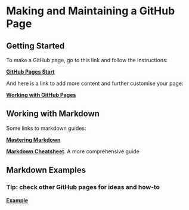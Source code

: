 # Making and Maintaining a GitHub Page

## Getting Started

To make a GitHub page, go to this link and follow the instructions:

[**GitHub Pages Start**](https://pages.github.com/)

And here is a link to add more content and further customise your page:

[**Working with GitHub Pages**](https://help.github.com/en/github/working-with-github-pages)

## Working with Markdown

Some links to markdown guides:

[**Mastering Markdown**](https://guides.github.com/features/mastering-markdown/)

[**Markdown Cheatsheet**](https://github.com/adam-p/markdown-here/wiki/Markdown-Cheatsheet). A more comprehensive guide

## Markdown Examples

### Tip: check other GitHub pages for ideas and how-to

[**Example**](https://otagoedna.github.io/eDNA_Workshop_Nov_2019/)
